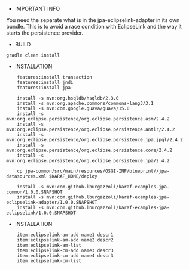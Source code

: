 
- IMPORTANT INFO

You need the separate what is in the jpa-eclipselink-adapter in its own bundle. This is to avoid a race condition with EclipseLink and the way it starts the persistence provider.

- BUILD


```
gradle clean install

```

- INSTALLATION

```
    features:install transaction
    features:install jndi
    features:install jpa

    install -s mvn:org.hsqldb/hsqldb/2.3.0
    install -s mvn:org.apache.commons/commons-lang3/3.1
    install -s mvn:com.google.guava/guava/15.0
    install -s mvn:org.eclipse.persistence/org.eclipse.persistence.asm/2.4.2
    install -s mvn:org.eclipse.persistence/org.eclipse.persistence.antlr/2.4.2
    install -s mvn:org.eclipse.persistence/org.eclipse.persistence.jpa.jpql/2.4.2
    install -s mvn:org.eclipse.persistence/org.eclipse.persistence.core/2.4.2
    install -s mvn:org.eclipse.persistence/org.eclipse.persistence.jpa/2.4.2

    cp jpa-common/src/main/resources/OSGI-INF/blueprint//jpa-datasources.xml $KARAF_HOME/deploy

    install -s mvn:com.github.lburgazzoli/karaf-examples-jpa-common/1.0.0.SNAPSHOT
    install -s mvn:com.github.lburgazzoli/karaf-examples-jpa-eclipselink-adapter/1.0.0.SNAPSHOT
    install -s mvn:com.github.lburgazzoli/karaf-examples-jpa-eclipselink/1.0.0.SNAPSHOT
```

- INSTALLATION

```
    item:eclipselink-am-add name1 descr1
    item:eclipselink-am-add name2 descr2
    item:eclipselink-am-list
    item:eclipselink-cm-add name3 descr3
    item:eclipselink-cm-add name4 descr3
    item:eclipselink-cm-list
```
